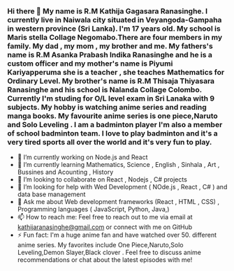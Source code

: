 ### Hi there 👋 My name is R.M Kathija Gagasara Ranasinghe.  I currently live in Naiwala city situated in Veyangoda-Gampaha in western province (Sri Lanka).  I'm 17 years old. My school is Maris stella Collage Negomabo.There are four members in my family. My dad , my mom , my brother and me. My fathers's name is R.M Asanka Prabash Indika Ranasinghe and he is a custom officer and my mother's name is Piyumi Kariyapperuma she is a teacher , she teaches Mathematics for Ordinary Level. My brother's name is R.M Thisaja Thiyasara Ranasinghe and his school is Nalanda Collage Colombo. Currently I'm studing for O/L level exam in Sri Lanaka with 9 subjects. My hobby is watching anime series and reading manga books. My favourite anime series is one piece,Naruto and Solo Leveling . I am a badminton player I'm also a member of school badminton team. I love to play badminton and it's a very tired sports all over the world and it's very fun to play. 

- 🔭 I’m currently working on Node.js and React
- 🌱 I’m currently learning Mathematics, Science , English , Sinhala , Art , Bussines and Acounting , History 
- 👯 I’m looking to collaborate on React , Nodejs , C# projects
- 🤔 I’m looking for help with Wed Development ( NOde.js , React , C# ) and data base management
- 💬 Ask me about Web development frameworks (React , HTML , CSS) , Programming languages ( JavaScript, Python, Java,)
- 📫 How to reach me: Feel free to reach out to me via email at kathijaranasinghe@gmail.com or connect with me on GitHub
- ⚡ Fun fact: I'm a huge anime fan and have watched over 50. different anime series. My favorites include One Piece,Naruto,Solo Leveling,Demon Slayer,Black clover . Feel free to discuss anime recommendations or chat about the latest episodes with me!
